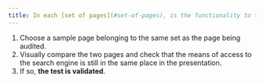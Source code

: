 ```yaml
---
title: In each [set of pages](#set-of-pages), is the functionality to the [search engine](#search-engine-internal-to-a-website) located at the same place in the presentation?
---
```


1. Choose a sample page belonging to the same set as the page being audited.
2. Visually compare the two pages and check that the means of access to the search engine is still in the same place in the presentation.
3. If so, **the test is validated**.
